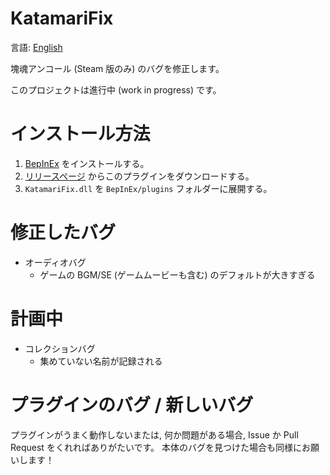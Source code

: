 # KatamariFix

言語: [English](README.md)

塊魂アンコール (Steam 版のみ) のバグを修正します。

このプロジェクトは進行中 (work in progress) です。

# インストール方法

1. [BepInEx](https://github.com/BepInEx/BepInEx) をインストールする。
2. [リリースページ](https://github.com/KashEight/KatamariFix/releases) からこのプラグインをダウンロードする。
3. `KatamariFix.dll` を `BepInEx/plugins` フォルダーに展開する。

# 修正したバグ

- オーディオバグ
  - ゲームの BGM/SE (ゲームムービーも含む) のデフォルトが大きすぎる

# 計画中

- コレクションバグ
  - 集めていない名前が記録される

# プラグインのバグ / 新しいバグ

プラグインがうまく動作しないまたは, 何か問題がある場合, Issue か Pull Request をくれればありがたいです。
本体のバグを見つけた場合も同様にお願いします！
